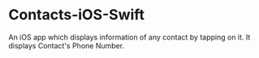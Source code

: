 # Contacts-iOS-Swift
An iOS app which displays information  of any contact by tapping on it.
It displays Contact's Phone Number.
